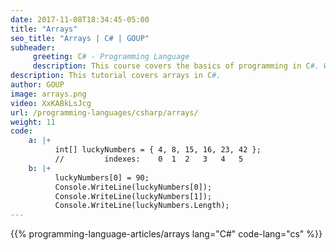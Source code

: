 ```yaml
---
date: 2017-11-08T18:34:45-05:00
title: "Arrays"
seo_title: "Arrays | C# | GOUP"
subheader:
     greeting: C# - Programming Language
     description: This course covers the basics of programming in C#. Work your way through the videos/articles and I'll teach you everything you need to know to start your programming journey!
description: This tutorial covers arrays in C#.
author: GOUP
image: arrays.png
video: XxKABkLsJcg
url: /programming-languages/csharp/arrays/
weight: 11
code:
    a: |+
          int[] luckyNumbers = { 4, 8, 15, 16, 23, 42 };
          //         indexes:    0  1  2   3   4   5
    b: |+
          luckyNumbers[0] = 90;
          Console.WriteLine(luckyNumbers[0]);
          Console.WriteLine(luckyNumbers[1]);
          Console.WriteLine(luckyNumbers.Length);
---
```


{{% programming-language-articles/arrays lang="C#" code-lang="cs" %}}
